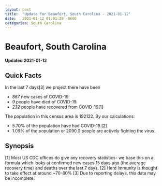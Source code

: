 ```yaml
---
layout: post
title:  "Update for Beaufort, South Carolina - 2021-01-12"
date:   2021-01-12 01:01:29 -0600
categories: South Carolina
---
```


# Beaufort, South Carolina
#### Updated 2021-01-12

## Quick Facts

In the last 7 days[3] we project there have been
- *867* new cases of COVID-19
- *9* people have died of COVID-19
- *232* people have recovered from COVID-19[1]

The population in this census area is 192122. By our calculations:
- 5.70% of the population have had COVID-19.[2]
- 1.09% of the population or 2090.0 people are actively fighting the virus.

## Synopsis




[1] Most US CDC offices do give any recovery statistics- we base this on a formula which looks at confirmed new cases
15 days ago (the average recovery time) and deaths over the last 7 days.
[2] Herd Immunity is thought to take effect at around ~70-80%
[3] Due to reporting delays, this data may be incomplete. 
    